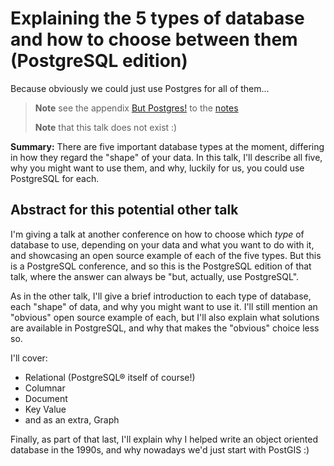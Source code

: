 # Explaining the 5 types of database and how to choose between them (PostgreSQL edition)

Because obviously we could just use Postgres for all of them...

> **Note** see the appendix [But Postgres!](notes.md##appendix-but-postgres)
> to the [notes](notes.md)
>
> **Note** that this talk does not exist :)

**Summary:** There are five important database types at the moment, differing
in how they regard the "shape" of your data. In this talk, I'll describe all
five, why you might want to use them, and why, luckily for us, you could use
PostgreSQL for each.

## Abstract for this potential other talk

I'm giving a talk at another conference on how to choose which *type* of
database to use, depending on your data and what you want to do with it, and
showcasing an open source example of each of the five types. But this is a
PostgreSQL conference, and so this is the PostgreSQL edition of that talk,
where the answer can always be "but, actually, use PostgreSQL".

As in the other talk, I'll give a brief introduction to each type of database,
each "shape" of data, and why you might want to use it. I'll still mention an
"obvious" open source example of each, but I'll also explain what solutions
are available in PostgreSQL, and why that makes the "obvious" choice less so.

I'll cover:

* Relational (PostgreSQL® itself of course!)
* Columnar
* Document
* Key Value
* and as an extra, Graph

Finally, as part of that last, I'll explain why I helped write an object
oriented database in the 1990s, and why nowadays we'd just start with PostGIS :)
